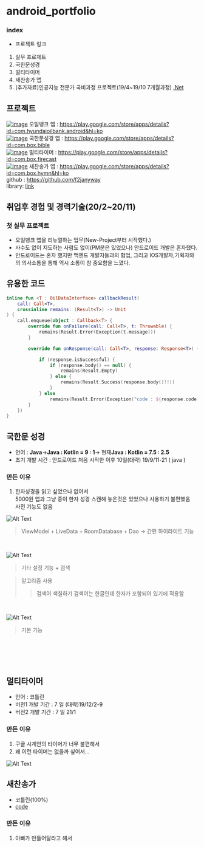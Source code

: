 # android_portfolio


### index
 - 프로젝트 링크
 1. 실무 프로제트 
 2. 국한문성경
 3. 멀티타이머
 4. 새찬송가 앱
 5. (추가자료)인공지능 전문가 국비과정 프로젝트(19/4~19/10 7개월과정) [.Net](https://github.com/yegyu/DotNet)


## 프로젝트

[![image](https://user-images.githubusercontent.com/55625423/106105029-a6fc5a00-6186-11eb-96ec-ab05c9881e5a.png)](https://play.google.com/store/apps/details?id=com.hyundaioilbank.android&hl=ko) 오일뱅크 앱 : https://play.google.com/store/apps/details?id=com.hyundaioilbank.android&hl=ko <br>
[![image](https://user-images.githubusercontent.com/55625423/106109316-bbdbec00-618c-11eb-8597-c902ebc65135.png)](https://play.google.com/store/apps/details?id=com.box.bible&hl=ko)
국한문성경 앱 : https://play.google.com/store/apps/details?id=com.box.bible <br>
[![image](https://user-images.githubusercontent.com/55625423/106109559-08272c00-618d-11eb-8e73-561e76845eff.png)](https://play.google.com/store/apps/details?id=com.box.firecast&hl=ko)
멀티타이머 : https://play.google.com/store/apps/details?id=com.box.firecast <br>
[![image](https://user-images.githubusercontent.com/55625423/106109185-8fc06b00-618c-11eb-97e4-b917caeab559.png)](https://play.google.com/store/apps/details?id=com.box.hymn&hl=ko)
새찬송가 앱 : https://play.google.com/store/apps/details?id=com.box.hymn&hl=ko <br>
github : https://github.com/f2janyway<br>
library: [link](https://github.com/f2janyway/custom_view)


## 취업후 경험 및 경력기술(20/2~20/11) 
 
### 첫 실무 프로젝트
- 오일뱅크 앱을 리뉴얼하는 업무(New-Project부터 시작했다.)
- 사수도 없이 지도하는 사람도 없이(PM분은 있었으나) 안드로이드 개발은 혼자했다.
- 안드로이드는 혼자 했지만 백엔드 개발자들과의 협업, 그리고 IOS개발자,기획자와의 의사소통을 통해 역시 소통이 참 중요함을 느꼈다.

## 유용한 코드
```kotlin
inline fun <T : OilDataInterface> callbackResult(
    call: Call<T>,
    crossinline remains: (Result<T>) -> Unit
) {
    call.enqueue(object : Callback<T> {
        override fun onFailure(call: Call<T>, t: Throwable) {
            remains(Result.Error(Exception(t.message)))
        }

        override fun onResponse(call: Call<T>, response: Response<T>) {

            if (response.isSuccessful) {
                if (response.body() == null) {
                    remains(Result.Empty)
                } else {
                    remains(Result.Success(response.body()!!))
                }
            } else
                remains(Result.Error(Exception("code : ${response.code()}")))
        }
    })
}
```
 
 ## 국한문 성경 
 * 언어 : <b>Java</b>-><b>Java : Kotlin = 9 : 1</b>-> 현재<b>Java : Kotlin = 7.5 : 2.5</b> 
 * 초기 개발 시간 : 안드로이드 처음 시작한 이후 10일(대략) 19/9/11-21 ( java )
 
 ### 만든 이유
 1. 한자성경을 읽고 싶었으나 없어서<br>
 5000원 앱과 그냥 종이 한자 성경 스캔해 놓은것은 있었으나 사용하기 불편했음<br>
 사전 기능도 없음<br>
 
 ![Alt Text](https://github.com/yegyu/android_portfolio/blob/master/gif/b1_1.gif)
 <br>
 >ViewModel  + LiveData + RoomDatabase + Dao -> 간편 하이라이트 기능
 <br>

 ![Alt Text](https://github.com/yegyu/android_portfolio/blob/master/gif/b2.gif)
 <br>
 >기타 설정 기능 + 검색
 
 >알고리즘 사용
 >  > 검색어 색칠하기 
 >  > 검색어는 한글인데 한자가 포함되어 있기에 적용함
 <br>
 
 ![Alt Text](https://github.com/yegyu/android_portfolio/blob/master/gif/b3.gif)
 <br>
 >기본 기능
 
 <br>

<br><br>
## 멀티타이머
 * 언어 : 코틀린
 * 버전1 개발 기간 : 7 일 (대략)19/12/2-9
 * 버전2 개발 기간 : 7 일 21/1
### 만든 이유
1. 구글 시계안의 타이머가 너무 불편해서
2. 왜 이런 타이머는 없을까 싶어서... 

![Alt Text](https://github.com/yegyu/android_portfolio/blob/master/gif/멀티타이머.gif)
 <br>

 
 ## 새찬송가
 * 코틀린(100%)
 * [code](https://github.com/f2janyway/hymn/tree/master/app/src/main/java/com/box/hymn)
 ### 만든 이유
 1. 아빠가 만들어달라고 해서
 

